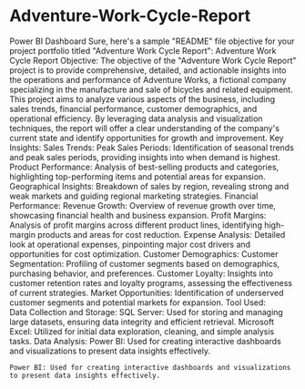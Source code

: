 # Adventure-Work-Cycle-Report
Power BI Dashboard
Sure, here's a sample "README" file objective for your project portfolio titled "Adventure Work Cycle Report":
Adventure Work Cycle Report
Objective:
The objective of the "Adventure Work Cycle Report" project is to provide comprehensive, detailed, and actionable insights into the operations and performance of Adventure Works, a fictional company specializing in the manufacture and sale of bicycles and related equipment. This project aims to analyze various aspects of the business, including sales trends, financial performance, customer demographics, and operational efficiency. By leveraging data analysis and visualization techniques, the report will offer a clear understanding of the company's current state and identify opportunities for growth and improvement.
Key Insights:
    Sales Trends:
       Peak Sales Periods: Identification of seasonal trends and peak sales periods, providing insights into when demand is highest.
       Product Performance: Analysis of best-selling products and categories, highlighting top-performing items and potential areas for expansion.
       Geographical Insights: Breakdown of sales by region, revealing strong and weak markets and guiding regional marketing strategies.
    Financial Performance:
       Revenue Growth: Overview of revenue growth over time, showcasing financial health and business expansion.
       Profit Margins: Analysis of profit margins across different product lines, identifying high-margin products and areas for cost reduction.
       Expense Analysis: Detailed look at operational expenses, pinpointing major cost drivers and opportunities for cost optimization.
    Customer Demographics:
       Customer Segmentation: Profiling of customer segments based on demographics, purchasing behavior, and preferences.
       Customer Loyalty: Insights into customer retention rates and loyalty programs, assessing the effectiveness of current strategies.
       Market Opportunities: Identification of underserved customer segments and potential markets for expansion.
Tool Used:   
    Data Collection and Storage:
       SQL Server: Used for storing and managing large datasets, ensuring data integrity and efficient retrieval.
       Microsoft Excel: Utilized for initial data exploration, cleaning, and simple analysis tasks.
    Data Analysis:
       Power BI: Used for creating interactive dashboards and visualizations to present data insights effectively.
       
    Power BI: Used for creating interactive dashboards and visualizations to present data insights effectively.
